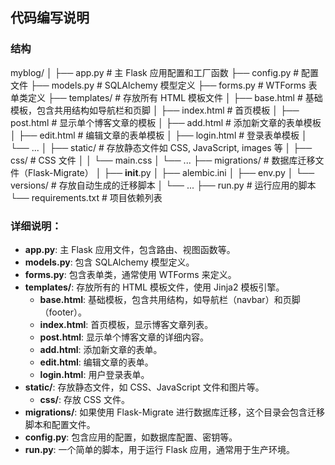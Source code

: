 ## 代码编写说明

### 结构
myblog/
│
├── app.py                # 主 Flask 应用配置和工厂函数
├── config.py             # 配置文件
├── models.py             # SQLAlchemy 模型定义
├── forms.py              # WTForms 表单类定义
├── templates/            # 存放所有 HTML 模板文件
│   ├── base.html         # 基础模板，包含共用结构如导航栏和页脚
│   ├── index.html        # 首页模板
│   ├── post.html         # 显示单个博客文章的模板
│   ├── add.html          # 添加新文章的表单模板
│   ├── edit.html         # 编辑文章的表单模板
│   ├── login.html        # 登录表单模板
│   └── ...
│
├── static/               # 存放静态文件如 CSS, JavaScript, images 等
│   ├── css/              # CSS 文件
│   │   └── main.css
│   └── ...
├── migrations/           # 数据库迁移文件（Flask-Migrate）
│   ├── __init__.py
│   ├── alembic.ini
│   ├── env.py
│   └── versions/         # 存放自动生成的迁移脚本
│       └── ...
├── run.py                # 运行应用的脚本
└── requirements.txt       # 项目依赖列表

### 详细说明：
- **app.py**: 主 Flask 应用文件，包含路由、视图函数等。
- **models.py**: 包含 SQLAlchemy 模型定义。
- **forms.py**: 包含表单类，通常使用 WTForms 来定义。
- **templates/**: 存放所有的 HTML 模板文件，使用 Jinja2 模板引擎。
    - **base.html**: 基础模板，包含共用结构，如导航栏（navbar）和页脚（footer）。
    - **index.html**: 首页模板，显示博客文章列表。
    - **post.html**: 显示单个博客文章的详细内容。
    - **add.html**: 添加新文章的表单。
    - **edit.html**: 编辑文章的表单。
    - **login.html**: 用户登录表单。
- **static/**: 存放静态文件，如 CSS、JavaScript 文件和图片等。
    - **css/**: 存放 CSS 文件。
- **migrations/**: 如果使用 Flask-Migrate 进行数据库迁移，这个目录会包含迁移脚本和配置文件。
- **config.py**: 包含应用的配置，如数据库配置、密钥等。
- **run.py**: 一个简单的脚本，用于运行 Flask 应用，通常用于生产环境。